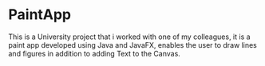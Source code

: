 # PaintApp
This is a University project that i worked with one of my colleagues, it is a paint app developed using Java and JavaFX, enables the user to draw lines and figures in addition to adding Text to the Canvas.

